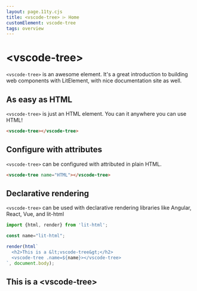 ```yaml
---
layout: page.11ty.cjs
title: <vscode-tree> ⌲ Home
customElement: vscode-tree
tags: overview
---
```


# &lt;vscode-tree&gt;

`<vscode-tree>` is an awesome element. It's a great introduction to building web components with LitElement, with nice documentation site as well.

## As easy as HTML

<section class="columns">
  <div>

`<vscode-tree>` is just an HTML element. You can it anywhere you can use HTML!

```html
<vscode-tree></vscode-tree>
```

  </div>
  <div>

<vscode-tree></vscode-tree>

  </div>
</section>

## Configure with attributes

<section class="columns">
  <div>

`<vscode-tree>` can be configured with attributed in plain HTML.

```html
<vscode-tree name="HTML"></vscode-tree>
```

  </div>
  <div>

<vscode-tree name="HTML"></vscode-tree>

  </div>
</section>

## Declarative rendering

<section class="columns">
  <div>

`<vscode-tree>` can be used with declarative rendering libraries like Angular, React, Vue, and lit-html

```js
import {html, render} from 'lit-html';

const name="lit-html";

render(html`
  <h2>This is a &lt;vscode-tree&gt;</h2>
  <vscode-tree .name=${name}></vscode-tree>
`, document.body);
```

  </div>
  <div>

<h2>This is a &lt;vscode-tree&gt;</h2>
<vscode-tree name="lit-html"></vscode-tree>

  </div>
</section>